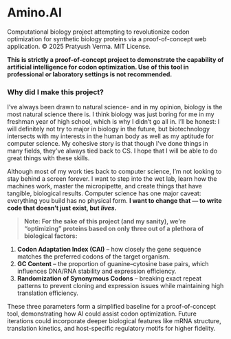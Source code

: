 # Amino.AI
Computational biology project attempting to revolutionize codon optimization for synthetic biology proteins via a proof-of-concept web application.
© 2025 Pratyush Verma. MIT License.

<aside>

**This is strictly a proof-of-concept project to demonstrate the capability of artificial intelligence for codon optimization. Use of this tool in professional or laboratory settings is not recommended.**

</aside>

### **Why did I make this project?**

I’ve always been drawn to natural science- and in my opinion, biology is the most natural science there is. I think biology was just boring for me in my freshman year of high school, which is why I didn’t go all in. I’ll be honest: I will definitely not try to major in biology in the future, but biotechnology intersects with my interests in the human body as well as my aptitude for computer science. My cohesive story is that though I've done things in many fields, they've always tied back to CS.  I hope that I will be able to do great things with these skills.

Although most of my work ties back to computer science, I’m not looking to stay behind a screen forever. I want to step into the wet lab, learn how the machines work, master the micropipette, and create things that have tangible, biological results. Computer science has one major caveat: everything you build has no physical form. **I want to change that — to write code that doesn’t just exist, but *lives*.**


> **Note: For the sake of this project (and my sanity), we’re “optimizing” proteins based on only three out of a plethora of biological factors:**
> 
1. **Codon Adaptation Index (CAI)** – how closely the gene sequence matches the preferred codons of the target organism.
2. **GC Content** – the proportion of guanine–cytosine base pairs, which influences DNA/RNA stability and expression efficiency.
3.  **Randomization of Synonymous Codons** – breaking exact repeat patterns to prevent cloning and expression issues while maintaining high translation efficiency.

These three parameters form a simplified baseline for a proof-of-concept tool, demonstrating how AI could assist codon optimization. Future iterations could incorporate deeper biological features like mRNA structure, translation kinetics, and host-specific regulatory motifs for higher fidelity.
